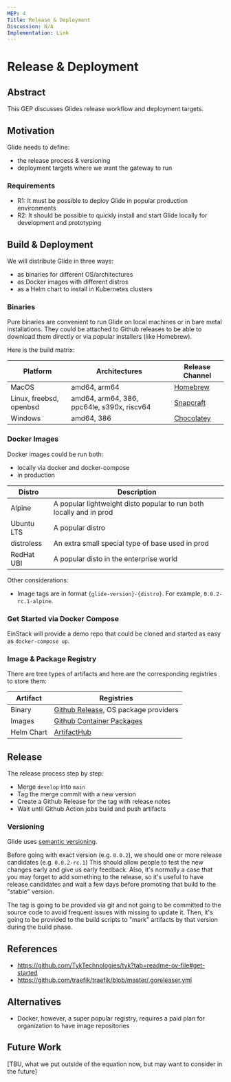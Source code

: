 ```yaml
---
MEP: 4
Title: Release & Deployment
Discussion: N/A
Implementation: Link
---
```


# Release & Deployment

## Abstract

This GEP discusses Glides release workflow and deployment targets.

## Motivation

Glide needs to define:

- the release process & versioning
- deployment targets where we want the gateway to run 

### Requirements

- R1: It must be possible to deploy Glide in popular production environments
- R2: It should be possible to quickly install and start Glide locally for development and prototyping

## Build & Deployment

We will distribute Glide in three ways:
- as binaries for different OS/architectures
- as Docker images with different distros
- as a Helm chart to install in Kubernetes clusters

### Binaries

Pure binaries are convenient to run Glide on local machines or in bare metal installations.
They could be attached to Github releases to be able to download them directly or via popular installers (like Homebrew).

Here is the build matrix:

| Platform                 | Architectures                               | Release Channel                               |
|--------------------------|---------------------------------------------|-----------------------------------------------|
| MacOS                    | amd64, arm64                                | [Homebrew](https://brew.sh/)                  |
| Linux, freebsd, openbsd  | amd64, arm64, 386, ppc64le, s390x, riscv64  | [Snapcraft](https://snapcraft.io/)            |
| Windows                  | amd64, 386                                  | [Chocolatey](https://chocolatey.org/)         |

### Docker Images

Docker images could be run both:
- locally via docker and docker-compose
- in production

| Distro     | Description                                                         |
|------------|---------------------------------------------------------------------|
| Alpine     | A popular lightweight disto popular to run both locally and in prod |
| Ubuntu LTS | A popular distro                                                    |
| distroless | An extra small special type of base used in prod                    |
| RedHat UBI | A popular disto in the enterprise world                             |

Other considerations:
- Image tags are in format `{glide-version}-{distro}`. For example, `0.0.2-rc.1-alpine`.

### Get Started via Docker Compose

EinStack will provide a demo repo that could be cloned and started as easy as `docker-compose up`.

### Image & Package Registry

There are tree types of artifacts and here are the corresponding registries to store them:


| Artifact   | Registries                                                                                                                                     |
|------------|------------------------------------------------------------------------------------------------------------------------------------------------|
| Binary     | [Github Release](https://docs.github.com/en/repositories/releasing-projects-on-github/managing-releases-in-a-repository), OS package providers |
| Images     | [Github Container Packages](https://docs.github.com/en/packages/working-with-a-github-packages-registry/working-with-the-container-registry )  |
| Helm Chart | [ArtifactHub](https://artifacthub.io/)                                                                                                         |

## Release

The release process step by step:

- Merge `develop` into `main`
- Tag the merge commit with a new version
- Create a Github Release for the tag with release notes
- Wait until Github Action jobs build and push artifacts

### Versioning

Glide uses [semantic versioning](https://semver.org/). 

Before going with exact version (e.g. `0.0.2`), we should one or more release candidates (e.g. `0.0.2-rc.1`)
This should allow people to test the new changes early and give us early feedback. 
Also, it's normally a case that you may forget to add something to the release, so it's useful to have release candidates and wait a few days before promoting that build to the "stable" version. 

The tag is going to be provided via git and not going to be committed to the source code to avoid frequent issues with missing to update it.
Then, it's going to be provided to the build scripts to "mark" artifacts by that version during the build phase.

## References

- https://github.com/TykTechnologies/tyk?tab=readme-ov-file#get-started
- https://github.com/traefik/traefik/blob/master/.goreleaser.yml

## Alternatives

- Docker, however, a super popular registry, requires a paid plan for organization to have image repositories

## Future Work

[TBU, what we put outside of the equation now, but may want to consider in the future]
